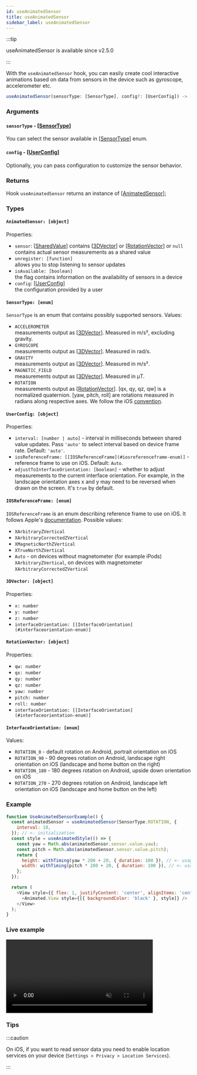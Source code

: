 ```yaml
---
id: useAnimatedSensor
title: useAnimatedSensor
sidebar_label: useAnimatedSensor
---
```


:::tip

useAnimatedSensor is available since v2.5.0

:::

With the `useAnimatedSensor` hook, you can easily create cool interactive animations based on data from sensors in the device such as gyroscope, accelerometer etc.

```js
useAnimatedSensor(sensorType: [SensorType], config?: [UserConfig]) -> [AnimatedSensor]
```

### Arguments

#### `sensorType` - [[SensorType](#sensortype-enum)]

You can select the sensor available in [[SensorType](#sensortype-enum)] enum.

#### `config` - [[UserConfig](#userconfig-object)]

Optionally, you can pass configuration to customize the sensor behavior.

### Returns

Hook `useAnimatedSensor` returns an instance of [[AnimatedSensor](#animatedsensor-object)];

### Types

#### `AnimatedSensor: [object]`

Properties:

- `sensor`: [[SharedValue](/docs/2.x/api/hooks/useSharedValue)] contains [[3DVector](#3dvector-object)] or [[RotationVector](#rotationvector-object)] or `null`  
  contains actual sensor measurements as a shared value
- `unregister: [function]`  
  allows you to stop listening to sensor updates
- `isAvailable: [boolean]`  
  the flag contains information on the availability of sensors in a device
- `config`: [[UserConfig](#userconfig-object)]  
  the configuration provided by a user

#### `SensorType: [enum]`

`SensorType` is an enum that contains possibly supported sensors.
Values:

- `ACCELEROMETER`  
  measurements output as [[3DVector](#3dvector-object)]. Measured in m/s², excluding gravity.
- `GYROSCOPE`  
  measurements output as [[3DVector](#3dvector-object)]. Measured in rad/s.
- `GRAVITY`  
  measurements output as [[3DVector](#3dvector-object)]. Measured in m/s².
- `MAGNETIC_FIELD`  
  measurements output as [[3DVector](#3dvector-object)]. Measured in μT.
- `ROTATION`  
  measurements output as [[RotationVector](#rotationvector-object)]. [qx, qy, qz, qw] is a normalized quaternion. [yaw, pitch, roll] are rotations measured in radians along respective axes. We follow the iOS [convention](https://developer.apple.com/documentation/coremotion/getting_processed_device-motion_data#2870658).

#### `UserConfig: [object]`

Properties:

- `interval: [number | auto]` - interval in milliseconds between shared value updates. Pass `'auto'` to select interval based on device frame rate. Default: `'auto'`.
- `iosReferenceFrame: [[IOSReferenceFrame](#iosreferenceframe-enum)]` - reference frame to use on iOS. Default: `Auto`.
- `adjustToInterfaceOrientation: [boolean]` - whether to adjust measurements to the current interface orientation. For example, in the landscape orientation axes x and y may need to be reversed when drawn on the screen. It's `true` by default.

#### `IOSReferenceFrame: [enum]`

`IOSReferenceFrame` is an enum describing reference frame to use on iOS. It follows Apple's [documentation](https://developer.apple.com/documentation/coremotion/cmattitudereferenceframe). Possible values:

- `XArbitraryZVertical`
- `XArbitraryCorrectedZVertical`
- `XMagneticNorthZVertical`
- `XTrueNorthZVertical`
- `Auto` - on devices without magnetometer (for example iPods) `XArbitraryZVertical`, on devices with magnetometer `XArbitraryCorrectedZVertical`

#### `3DVector: [object]`

Properties:

- `x: number`
- `y: number`
- `z: number`
- `interfaceOrientation: [[InterfaceOrientation](#interfaceorientation-enum)]`

#### `RotationVector: [object]`

Properties:

- `qw: number`
- `qx: number`
- `qy: number`
- `qz: number`
- `yaw: number`
- `pitch: number`
- `roll: number`
- `interfaceOrientation: [[InterfaceOrientation](#interfaceorientation-enum)]`

#### `InterfaceOrientation: [enum]`

Values:

- `ROTATION_0` - default rotation on Android, portrait orientation on iOS
- `ROTATION_90` - 90 degrees rotation on Android, landscape right orientation on iOS (landscape and home button on the right)
- `ROTATION_180` - 180 degrees rotation on Android, upside down orientation on iOS
- `ROTATION_270` - 270 degrees rotation on Android, landscape left orientation on iOS (landscape and home button on the left)

### Example

```js
function UseAnimatedSensorExample() {
  const animatedSensor = useAnimatedSensor(SensorType.ROTATION, {
    interval: 10,
  }); // <- initialization
  const style = useAnimatedStyle(() => {
    const yaw = Math.abs(animatedSensor.sensor.value.yaw);
    const pitch = Math.abs(animatedSensor.sensor.value.pitch);
    return {
      height: withTiming(yaw * 200 + 20, { duration: 100 }), // <- usage
      width: withTiming(pitch * 200 + 20, { duration: 100 }), // <- usage
    };
  });

  return (
    <View style={{ flex: 1, justifyContent: 'center', alignItems: 'center' }}>
      <Animated.View style={[{ backgroundColor: 'black' }, style]} />
    </View>
  );
}
```

### Live example

<video src="https://user-images.githubusercontent.com/36106620/158634922-eaad656e-c837-44d5-8d51-8e7fa27c5a16.mp4" controls="controls" muted="muted" width="400"></video>

### Tips

:::caution

On iOS, if you want to read sensor data you need to enable location services on your device (`Settings > Privacy > Location Services`).

:::
